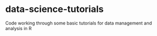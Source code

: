 # data-science-tutorials
Code working through some basic tutorials for data management and analysis in R
